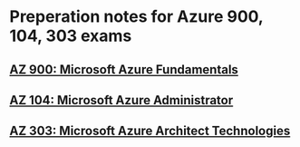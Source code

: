 # Preperation notes for Azure 900, 104, 303 exams

## [AZ 900: Microsoft Azure Fundamentals](az-900.md)
## [AZ 104: Microsoft Azure Administrator](az-104.md)
## [AZ 303: Microsoft Azure Architect Technologies](az-303.md)

